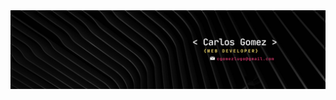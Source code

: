 <div id="header" align="center">
  <img decoding="async" src="/media/Banner_carlos_gomez.png" width="800"/>
</div>
